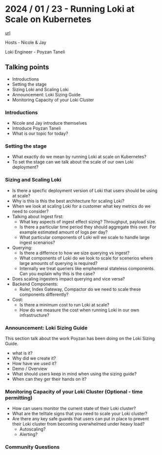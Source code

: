 # 2024 / 01 / 23 - Running Loki at Scale on Kubernetes

[url](https://www.youtube.com/watch?v=lAr0GwuZHiw)

Hosts -  Nicole & Jay

Loki Engineer - Poyzan Taneli

## Talking points

* Introductions
* Setting the stage
* Sizing Loki and Scaling Loki
* Announcement: Loki Sizing Guide
* Monitoring Capacity of your Loki Cluster

### Introductions

* Nicole and Jay introduce themselves
* Introduce Poyzan Taneli
* What is our topic for today?

### Setting the stage

* What exactly do we mean by running Loki at scale on Kubernetes?
* To set the stage can we talk about the scale of our own Loki deployment?


### Sizing and Scaling Loki

* Is there a specfic deployment version of Loki that users should be using at scale?
* Why is this is this the best architecture for scaling Loki?
* When we look at scaling Loki for a customer what key metrics do we need to consider?
* Talking about Ingest first:
  * What key aspects of ingest effect sizing? Throughput, payload size. 
  * Is there a particular time period they should aggregate this over. For example estimated amount of logs per day?
  * What particular components of Loki will we scale to handle large ingest scenarios?
* Querying:
  * Is there a differnce to how we size querying vs ingest?
  * What components of Loki do we look to scale for scenerios where large amounts of querying is required?
  * Internally we treat queriers like emphemeral stateless components. Can you explain why this is the case?
* Does scaling ingesters impact querying and vice versa?
* Backend Components:
  * Ruler, Index Gateway, Compactor do we need to scale these components differently?
* Cost:
  * Is there a minimum cost to run Loki at scale?
  * How do we measure the cost when running Loki in our own infrastructure?

### Announcement: Loki Sizing Guide

This section talk about the work Poyzan has been doing on the Loki Sizing Guide. 
* what is it?
* Why did we create it?
* How have we used it?
* Demo / Overview
* What should users keep in mind when using the sizing guide?
* When can they ger their hands on it?

### Monitoring Capacity of your Loki Cluster (Optional -  time permitting)

* How can users monitor the current state of their Loki cluster?
* What are the telltale signs that you need to scale your Loki cluster?
* Are there any key safe guards that users can put in place to prevent their Loki cluster from becoming overwhelmed under heavy load?
  * Autoscaling?
  * Alerting?

### Community Questions

